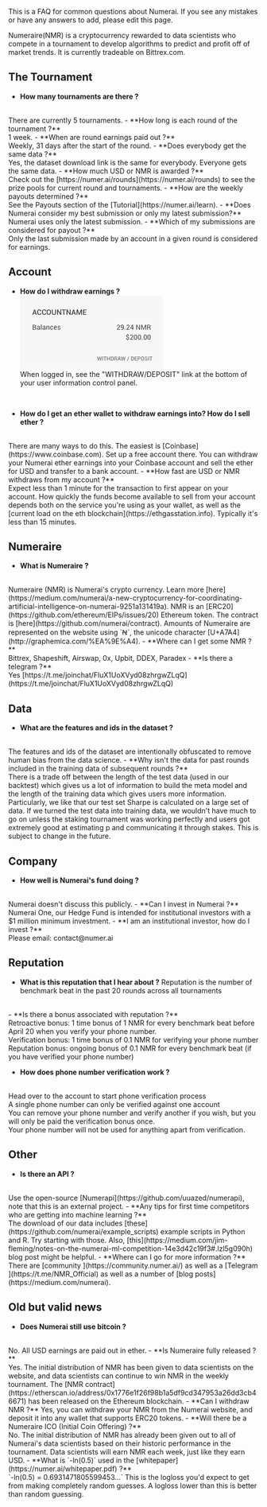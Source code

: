 This is a FAQ for common questions about Numerai.  If you see any mistakes or have any answers to add, please edit this page.

Numeraire(NMR) is a cryptocurrency rewarded to data scientists who compete in a tournament to develop algorithms to predict and profit off of market trends. It is currently tradeable on Bittrex.com.

## The Tournament
- **How many tournaments are there ?**
<br/>
  There are currently 5 tournaments.  
- **How long is each round of the tournament ?**
<br/>
  1 week.
- **When are round earnings paid out ?**
<br/>
  Weekly, 31 days after the start of the round.  
- **Does everybody get the same data ?**
<br/>
  Yes, the dataset download link is the same for everybody.  Everyone gets the same data.
- **How much USD or NMR is awarded ?**
<br/>
  Check out the [https://numer.ai/rounds](https://numer.ai/rounds) to see the prize pools for current round and tournaments.
- **How are the weekly payouts determined ?**
<br/>
  See the Payouts section of the [Tutorial](https://numer.ai/learn).  
- **Does Numerai consider my best submission or only my latest submission?**
<br/>
  Numerai uses only the latest submission.
- **Which of my submissions are considered for payout ?**
<br/>
  Only the last submission made by an account in a given round is considered for earnings.

## Account
- **How do I withdraw earnings ?**  
![WithdrawNMRUSD](../img/withdrawWallet.jpg)  
 When logged in, see the "WITHDRAW/DEPOSIT" link at the bottom of your user information control panel.
 <br/>

- **How do I get an ether wallet to withdraw earnings into?  How do I sell ether ?**
<br/>
There are many ways to do this.  The easiest is [Coinbase](https://www.coinbase.com).  Set up a free account there.  You can withdraw your Numerai ether earnings into your Coinbase account and sell the ether for USD and transfer to a bank account.
- **How fast are USD or NMR withdraws from my account ?**
<br/>
Expect less than 1 minute for the transaction to first appear on your account.  How quickly the funds become available to sell from your account depends both on the service you're using as your wallet, as well as the [current load on the eth blockchain](https://ethgasstation.info).  Typically it's less than 15 minutes.

## Numeraire
- **What is Numeraire ?**
<br/>
Numeraire (NMR) is Numerai's crypto currency.  Learn more [here](https://medium.com/numerai/a-new-cryptocurrency-for-coordinating-artificial-intelligence-on-numerai-9251a131419a).
NMR is an [ERC20](https://github.com/ethereum/EIPs/issues/20) Ethereum token.  The contract is [here](https://github.com/numerai/contract). Amounts of Numeraire are represented on the website using `Ꞥ`, the unicode character [U+A7A4](http://graphemica.com/%EA%9E%A4).
- **Where can I get some NMR ?**
<br/>
Bittrex, Shapeshift, Airswap, 0x, Upbit, DDEX, Paradex
- **Is there a telegram ?**
<br/>
Yes [https://t.me/joinchat/FluX1UoXVyd08zhrgwZLqQ](https://t.me/joinchat/FluX1UoXVyd08zhrgwZLqQ)

## Data
- **What are the features and ids in the dataset ?**
<br/>
The features and ids of the dataset are intentionally obfuscated to remove human bias from the data science.
- **Why isn't the data for past rounds included in the training data of subsequent rounds ?**
<br/>
There is a trade off between the length of the test data (used in our backtest) which gives us a lot of information to build the meta model and the length of the training data which gives users more information. Particularly, we like that our test set Sharpe is calculated on a large set of data. If we turned the test data into training data, we wouldn't have much to go on unless the staking tournament was working perfectly and users got extremely good at estimating p and communicating it through stakes. This is subject to change in the future.

## Company
- **How well is Numerai's fund doing ?**
<br/>
Numerai doesn't discuss this publicly.
- **Can I invest in Numerai ?**
<br/>
Numerai One, our Hedge Fund is intended for institutional investors with a $1 million minimum investment.
- **I am an institutional investor, how do I invest ?**
<br/>
Please email: contact@numer.ai

## Reputation
- **What is this reputation that I hear about ?**
Reputation is the number of benchmark beat in the past 20 rounds across all tournaments
<br/>
- **Is there a bonus associated with reputation ?**
<br/>
Retroactive bonus: 1 time bonus of 1 NMR for every benchmark beat before April 20 when you verify your phone number.
<br/>
Verification bonus: 1 time bonus of 0.1 NMR for verifying your phone number
<br/>
Reputation bonus: ongoing bonus of 0.1 NMR for every benchmark beat (if you have verified your phone number)

- **How does phone number verification work ?**
<br/>
Head over to the account to start phone verification process
<br/>
A single phone number can only be verified against one account
<br/>
You can remove your phone number and verify another if you wish, but you will only be paid the verification bonus once.
<br/>
Your phone number will not be used for anything apart from verification.

## Other
- **Is there an API ?**
<br/>
Use the open-source [Numerapi](https://github.com/uuazed/numerapi), note that this is an external project.
- **Any tips for first time competitors who are getting into machine learning ?**
<br/>
The download of our data includes [these](https://github.com/numerai/example_scripts) example scripts in Python and R.  Try starting with those.  Also, [this](https://medium.com/jim-fleming/notes-on-the-numerai-ml-competition-14e3d42c19f3#.lzl5g090h) blog post might be helpful.
- **Where can I go for more information ?**
<br/>
There are [community ](https://community.numer.ai/) as well as a [Telegram ](https://t.me/NMR_Official) as well as a number of [blog posts](https://medium.com/numerai).

## Old but valid news
- **Does Numerai still use bitcoin ?**
<br/>
No.  All USD earnings are paid out in ether.
- **Is Numeraire fully released ?**
<br/>
Yes.  The initial distribution of NMR has been given to data scientists on the website, and data scientists can continue to win NMR in the weekly tournament.  The [NMR contract](https://etherscan.io/address/0x1776e1f26f98b1a5df9cd347953a26dd3cb46671) has been released on the Ethereum blockchain.  
- **Can I withdraw NMR ?**
Yes, you can withdraw your NMR from the Numerai website, and deposit it into any wallet that supports ERC20 tokens.
- **Will there be a Numeraire ICO (Initial Coin Offering) ?**
<br/>
No.  The initial distribution of NMR has already been given out to all of Numerai's data scientists based on their historic performance in the tournament.  Data scientists will earn NMR each week, just like they earn USD.
- **What is `-ln(0.5)` used in the [whitepaper](https://numer.ai/whitepaper.pdf) ?**
<br/>
`-ln(0.5) = 0.6931471805599453...`  This is the logloss you'd expect to get from making completely random guesses.  A logloss lower than this is better than random guessing.


<br />
<br />
